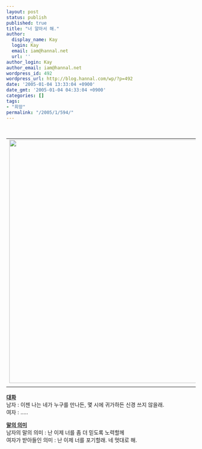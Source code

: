 ```yaml
---
layout: post
status: publish
published: true
title: "너 알아서 해."
author:
  display_name: Kay
  login: Kay
  email: iam@hannal.net
  url: ''
author_login: Kay
author_email: iam@hannal.net
wordpress_id: 492
wordpress_url: http://blog.hannal.com/wp/?p=492
date: '2005-01-04 13:33:04 +0900'
date_gmt: '2005-01-04 04:33:04 +0900'
categories: []
tags:
- "희망"
permalink: "/2005/1/594/"
---
```

<p><center><br />
<table>
<tr>
<td><center><img src="http://blog.hannal.com/tt-attach/0104/050104132945697730/901315.jpg" width="500" height="648"></center></td>
</tr>
<tr>
<td class="centerphoto"> </td>
</tr>
</table>
<p></center></p>
<p>
<u><b>대화</b></u><br />
남자 : 이젠 나는 네가 누구를 만나든, 몇 시에 귀가하든 신경 쓰지 않을래.<br />
여자 : .....</p>
<p>
<u><b>말의 의미</b></u><br />
남자의 말의 의미 : 난 이제 너를 좀 더 믿도록 노력할께<br />
여자가 받아들인 의미 : 난 이제 너를 포기할래. 네 멋대로 해.</p>
